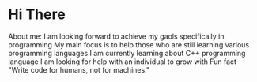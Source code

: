 # Hi There
About me:
I am looking forward to achieve my gaols specifically in programming
My main focus is to help those who are still learning various programming languages
I am currently learning about C++ programming language
I am looking for help with an individual to grow with
Fun fact "Write code for humans, not for machines."

